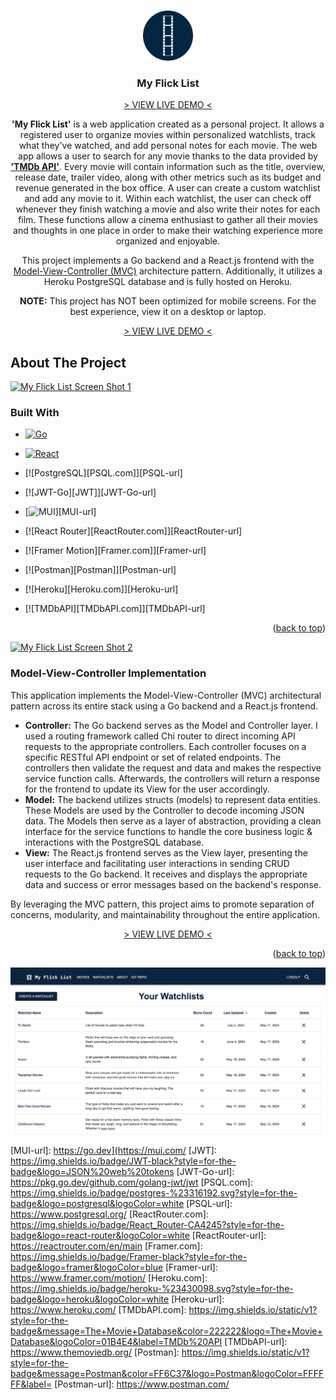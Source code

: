 <a name="readme-top"></a>

<br />
<div align="center">
  <a href="https://myflicklist-fa78f7f017a1.herokuapp.com/">
    <img src="frontend/public/logo_circle.png" alt="Logo" width="80" height="80">
  </a>

<h3 align="center">My Flick List</h3>
  <p>
     <a href="https://myflicklist-fa78f7f017a1.herokuapp.com/"> > VIEW LIVE DEMO < </a>
  </p>
  <p align="center">
      <b>'My Flick List'</b> is a web application created as a personal project. It allows a registered user to organize movies within
      personalized watchlists, track what they've watched, and add personal notes for each movie.
      The web app allows a user to search for any movie thanks to the data provided by <a href="https://www.themoviedb.org/"><b>'TMDb API'</b></a>.
      Every movie will contain information such as the title, overview, release date, trailer video,
      along with other metrics such as its budget and revenue generated in the box office. A user can create a custom watchlist
      and add any movie to it. Within each watchlist, the user can check off whenever they finish watching a movie and also write their notes for each film.
      These functions allow a cinema enthusiast to gather all their movies and thoughts in one place in order to make their watching
      experience more organized and enjoyable.
    <br />
  </p>
  <p>
    This project implements a Go backend and a React.js frontend with the <a href="#Model-View-Controller-Implementation">Model-View-Controller (MVC)</a> architecture pattern. Additionally, it utilizes a Heroku PostgreSQL
    database and is fully hosted on Heroku. 
  </p>
  
  <p>
     <b>NOTE:</b> This project has NOT been optimized for mobile screens. For the best experience, view it on a desktop or laptop.
  </p>
  
  <p>
     <a href="https://myflicklist-fa78f7f017a1.herokuapp.com/"> > VIEW LIVE DEMO < </a>
  </p>
  
</div>



<!-- ABOUT THE PROJECT -->
## About The Project

[![My Flick List Screen Shot 1][home-page-screenshot]](https://myflicklist-fa78f7f017a1.herokuapp.com/)



### Built With

* [![Go][Go.dev]][Go-url]
* [![React][React.js]][React-url]
* [![PostgreSQL][PSQL.com]][PSQL-url]
* [![JWT-Go][JWT]][JWT-Go-url]
* [![MUI][MUI.com]][MUI-url]
* [![React Router][ReactRouter.com]][ReactRouter-url]
* [![Framer Motion][Framer.com]][Framer-url]
* [![Postman][Postman]][Postman-url]
* [![Heroku][Heroku.com]][Heroku-url]
* [![TMDbAPI][TMDbAPI.com]][TMDbAPI-url]

  <p align="right">(<a href="#readme-top">back to top</a>)</p>

[![My Flick List Screen Shot 2][movie-page-screenshot]](https://myflicklist-fa78f7f017a1.herokuapp.com/)


### Model-View-Controller Implementation

This application implements the Model-View-Controller (MVC) architectural pattern across its entire stack using a Go backend and a React.js frontend.

* **Controller:** The Go backend serves as the Model and Controller layer. I used a routing framework called Chi router to direct incoming API requests to the appropriate controllers. Each controller focuses on a specific RESTful API endpoint or set of related endpoints. The controllers then validate the request and data and makes the respective service function calls. Afterwards, the controllers will return a response for the frontend to update its View for the user accordingly.
* **Model:** The backend utilizes structs (models) to represent data entities. These Models are used by the Controller to decode incoming JSON data. The Models then serve as a layer of abstraction, providing a clean interface for the service functions to handle the core business logic & interactions with the PostgreSQL database.
* **View:** The React.js frontend serves as the View layer, presenting the user interface and facilitating user interactions in sending CRUD requests to the Go backend. It receives and displays the appropriate data and success or error messages based on the backend's response.

By leveraging the MVC pattern, this project aims to promote separation of concerns, modularity, and maintainability throughout the entire application.

  <p align="center">
     <a href="https://myflicklist-fa78f7f017a1.herokuapp.com/"> > VIEW LIVE DEMO < </a>
  </p>
       
  <p align="right">(<a href="#readme-top">back to top</a>)</p>
       
[![My Flick List Screen Shot 3][watchlist-page-screenshot]](https://myflicklist-fa78f7f017a1.herokuapp.com/)




<!-- MARKDOWN LINKS & IMAGES -->
<!-- https://www.markdownguide.org/basic-syntax/#reference-style-links -->
[contributors-shield]: https://img.shields.io/github/contributors/github_username/repo_name.svg?style=for-the-badge
[contributors-url]: https://github.com/github_username/repo_name/graphs/contributors
[forks-shield]: https://img.shields.io/github/forks/github_username/repo_name.svg?style=for-the-badge
[forks-url]: https://github.com/github_username/repo_name/network/members
[stars-shield]: https://img.shields.io/github/stars/github_username/repo_name.svg?style=for-the-badge
[stars-url]: https://github.com/github_username/repo_name/stargazers
[issues-shield]: https://img.shields.io/github/issues/github_username/repo_name.svg?style=for-the-badge
[issues-url]: https://github.com/github_username/repo_name/issues
[license-shield]: https://img.shields.io/github/license/github_username/repo_name.svg?style=for-the-badge
[license-url]: https://github.com/github_username/repo_name/blob/master/LICENSE.txt
[linkedin-shield]: https://img.shields.io/badge/-LinkedIn-black.svg?style=for-the-badge&logo=linkedin&colorB=555
[linkedin-url]: https://linkedin.com/in/linkedin_username
[home-page-screenshot]: frontend/public/home_page.png
[movie-page-screenshot]: frontend/public/movie_page.png
[watchlist-page-screenshot]: frontend/public/watchlist_page.png


[Next.js]: https://img.shields.io/badge/next.js-000000?style=for-the-badge&logo=nextdotjs&logoColor=white
[Next-url]: https://nextjs.org/
[React.js]: https://img.shields.io/badge/React-20232A?style=for-the-badge&logo=react&logoColor=61DAFB
[React-url]: https://reactjs.org/
[Go.dev]: https://img.shields.io/badge/go-%2300ADD8.svg?style=for-the-badge&logo=go&logoColor=white
[Go-url]: https://go.dev
[MUI.com]: https://img.shields.io/badge/MUI-%230081CB.svg?style=for-the-badge&logo=mui&logoColor=white
[MUI-url]: https://go.dev](https://mui.com/
[JWT]: https://img.shields.io/badge/JWT-black?style=for-the-badge&logo=JSON%20web%20tokens
[JWT-Go-url]: https://pkg.go.dev/github.com/golang-jwt/jwt
[PSQL.com]: https://img.shields.io/badge/postgres-%23316192.svg?style=for-the-badge&logo=postgresql&logoColor=white
[PSQL-url]: https://www.postgresql.org/
[ReactRouter.com]: https://img.shields.io/badge/React_Router-CA4245?style=for-the-badge&logo=react-router&logoColor=white
[ReactRouter-url]: https://reactrouter.com/en/main
[Framer.com]: https://img.shields.io/badge/Framer-black?style=for-the-badge&logo=framer&logoColor=blue
[Framer-url]: https://www.framer.com/motion/
[Heroku.com]: https://img.shields.io/badge/heroku-%23430098.svg?style=for-the-badge&logo=heroku&logoColor=white
[Heroku-url]: https://www.heroku.com/
[TMDbAPI.com]: https://img.shields.io/static/v1?style=for-the-badge&message=The+Movie+Database&color=222222&logo=The+Movie+Database&logoColor=01B4E4&label=TMDb%20API
[TMDbAPI-url]: https://www.themoviedb.org/
[Postman]: https://img.shields.io/static/v1?style=for-the-badge&message=Postman&color=FF6C37&logo=Postman&logoColor=FFFFFF&label=
[Postman-url]: https://www.postman.com/

[Bootstrap.com]: https://img.shields.io/badge/Bootstrap-563D7C?style=for-the-badge&logo=bootstrap&logoColor=white
[Bootstrap-url]: https://getbootstrap.com
[JQuery.com]: https://img.shields.io/badge/jQuery-0769AD?style=for-the-badge&logo=jquery&logoColor=white
[JQuery-url]: https://jquery.com 
